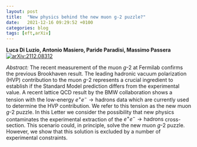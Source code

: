 ```yaml
---
layout: post
title:  "New physics behind the new muon g-2 puzzle?"
date:   2021-12-16 09:29:52 +0100
categories: blog
tags: [eft,arXiv]
---
```


 **Luca Di Luzio, Antonio Masiero, Paride Paradisi, Massimo Passera**
[![arXiv:2112.08312](https://img.shields.io/badge/arXiv-2112.08312-00ff00)](https://arxiv.org/abs/2112.08312)

*Abstract:*
 The recent measurement of the muon $g$-2 at Fermilab confirms the previous Brookhaven result. The leading hadronic vacuum polarization (HVP) contribution to the muon $g$-2 represents a crucial ingredient to establish if the Standard Model prediction differs from the experimental value. A recent lattice QCD result by the BMW collaboration shows a tension with the low-energy $e^+e^- \to \text{hadrons}$ data which are currently used to determine the HVP contribution. We refer to this tension as the new muon $g$-2 puzzle. In this Letter we consider the possibility that new physics contaminates the experimental extraction of the $e^+e^- \to \text{hadrons}$ cross-section. This scenario could, in principle, solve the new muon $g$-2 puzzle. However, we show that this solution is excluded by a number of experimental constraints.

